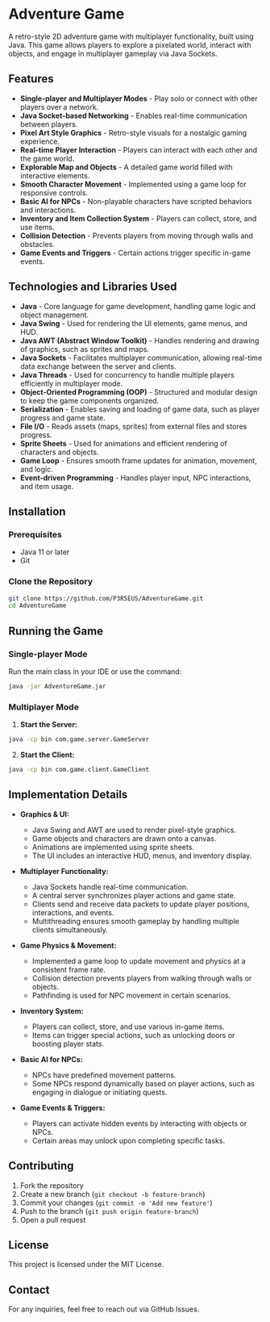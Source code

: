# Adventure Game

A retro-style 2D adventure game with multiplayer functionality, built using Java. This game allows players to explore a pixelated world, interact with objects, and engage in multiplayer gameplay via Java Sockets.

## Features

- **Single-player and Multiplayer Modes** - Play solo or connect with other players over a network.
- **Java Socket-based Networking** - Enables real-time communication between players.
- **Pixel Art Style Graphics** - Retro-style visuals for a nostalgic gaming experience.
- **Real-time Player Interaction** - Players can interact with each other and the game world.
- **Explorable Map and Objects** - A detailed game world filled with interactive elements.
- **Smooth Character Movement** - Implemented using a game loop for responsive controls.
- **Basic AI for NPCs** - Non-playable characters have scripted behaviors and interactions.
- **Inventory and Item Collection System** - Players can collect, store, and use items.
- **Collision Detection** - Prevents players from moving through walls and obstacles.
- **Game Events and Triggers** - Certain actions trigger specific in-game events.

## Technologies and Libraries Used

- **Java** - Core language for game development, handling game logic and object management.
- **Java Swing** - Used for rendering the UI elements, game menus, and HUD.
- **Java AWT (Abstract Window Toolkit)** - Handles rendering and drawing of graphics, such as sprites and maps.
- **Java Sockets** - Facilitates multiplayer communication, allowing real-time data exchange between the server and clients.
- **Java Threads** - Used for concurrency to handle multiple players efficiently in multiplayer mode.
- **Object-Oriented Programming (OOP)** - Structured and modular design to keep the game components organized.
- **Serialization** - Enables saving and loading of game data, such as player progress and game state.
- **File I/O** - Reads assets (maps, sprites) from external files and stores progress.
- **Sprite Sheets** - Used for animations and efficient rendering of characters and objects.
- **Game Loop** - Ensures smooth frame updates for animation, movement, and logic.
- **Event-driven Programming** - Handles player input, NPC interactions, and item usage.

## Installation

### Prerequisites

- Java 11 or later
- Git

### Clone the Repository
```sh
git clone https://github.com/P3R5EUS/AdventureGame.git
cd AdventureGame
```

## Running the Game

### Single-player Mode

Run the main class in your IDE or use the command:
```sh
java -jar AdventureGame.jar
```

### Multiplayer Mode

1. **Start the Server:**
```sh
java -cp bin com.game.server.GameServer
```
2. **Start the Client:**
```sh
java -cp bin com.game.client.GameClient
```

## Implementation Details

- **Graphics & UI:**
  - Java Swing and AWT are used to render pixel-style graphics.
  - Game objects and characters are drawn onto a canvas.
  - Animations are implemented using sprite sheets.
  - The UI includes an interactive HUD, menus, and inventory display.

- **Multiplayer Functionality:**
  - Java Sockets handle real-time communication.
  - A central server synchronizes player actions and game state.
  - Clients send and receive data packets to update player positions, interactions, and events.
  - Multithreading ensures smooth gameplay by handling multiple clients simultaneously.

- **Game Physics & Movement:**
  - Implemented a game loop to update movement and physics at a consistent frame rate.
  - Collision detection prevents players from walking through walls or objects.
  - Pathfinding is used for NPC movement in certain scenarios.

- **Inventory System:**
  - Players can collect, store, and use various in-game items.
  - Items can trigger special actions, such as unlocking doors or boosting player stats.

- **Basic AI for NPCs:**
  - NPCs have predefined movement patterns.
  - Some NPCs respond dynamically based on player actions, such as engaging in dialogue or initiating quests.

- **Game Events & Triggers:**
  - Players can activate hidden events by interacting with objects or NPCs.
  - Certain areas may unlock upon completing specific tasks.

## Contributing

1. Fork the repository
2. Create a new branch (`git checkout -b feature-branch`)
3. Commit your changes (`git commit -m 'Add new feature'`)
4. Push to the branch (`git push origin feature-branch`)
5. Open a pull request

## License

This project is licensed under the MIT License.

## Contact

For any inquiries, feel free to reach out via GitHub Issues.

